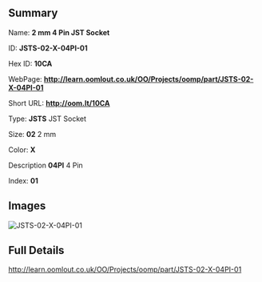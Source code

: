 

## Summary
 
Name: __2 mm 4 Pin JST Socket__

ID: __JSTS-02-X-04PI-01__

Hex ID: __10CA__

WebPage: __http://learn.oomlout.co.uk/OO/Projects/oomp/part/JSTS-02-X-04PI-01__

Short URL: __http://oom.lt/10CA__


Type: __JSTS__ JST Socket 

Size: __02__ 2 mm 

Color: __X__  

Description __04PI__ 4 Pin 

Index: __01__


## Images
![JSTS-02-X-04PI-01](http://oomlout.com/oomp-gen/parts/JSTS-02-X-04PI-01/JSTS-02-X-04PI-01_420.jpg)



## Full Details

 http://learn.oomlout.co.uk/OO/Projects/oomp/part/JSTS-02-X-04PI-01














